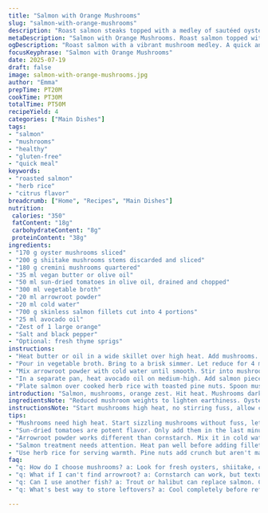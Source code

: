 ```yaml
---
title: "Salmon with Orange Mushrooms"
slug: "salmon-with-orange-mushrooms"
description: "Roast salmon steaks topped with a medley of sautéed oyster, shiitake, and button mushrooms infused with sun-dried tomatoes and orange zest. Thickened mushroom broth with cornstarch. Pan-seared salmon delivers crisp edges. Served over herb rice with pine nuts. No gluten, dairy, eggs, or nuts. A fresh citrus note sets off the earthiness of mixed mushrooms and savory tomato oil. Quick to prepare, cooking under 45 minutes total. Simple ingredients transformed by timing and technique."
metaDescription: "Salmon with Orange Mushrooms. Roast salmon topped with sautéed mushrooms. Quick cooking, fresh flavors, gluten-free dish."
ogDescription: "Roast salmon with a vibrant mushroom medley. A quick and healthy recipe featuring citrus notes and rich flavors."
focusKeyphrase: "Salmon with Orange Mushrooms"
date: 2025-07-19
draft: false
image: salmon-with-orange-mushrooms.jpg
author: "Emma"
prepTime: PT20M
cookTime: PT30M
totalTime: PT50M
recipeYield: 4
categories: ["Main Dishes"]
tags:
- "salmon"
- "mushrooms"
- "healthy"
- "gluten-free"
- "quick meal"
keywords:
- "roasted salmon"
- "herb rice"
- "citrus flavor"
breadcrumb: ["Home", "Recipes", "Main Dishes"]
nutrition: 
 calories: "350"
 fatContent: "18g"
 carbohydrateContent: "8g"
 proteinContent: "38g"
ingredients:
- "170 g oyster mushrooms sliced"
- "200 g shiitake mushrooms stems discarded and sliced"
- "180 g cremini mushrooms quartered"
- "35 ml vegan butter or olive oil"
- "50 ml sun-dried tomatoes in olive oil, drained and chopped"
- "300 ml vegetable broth"
- "20 ml arrowroot powder"
- "20 ml cold water"
- "700 g skinless salmon fillets cut into 4 portions"
- "25 ml avocado oil"
- "Zest of 1 large orange"
- "Salt and black pepper"
- "Optional: fresh thyme sprigs"
instructions:
- "Heat butter or oil in a wide skillet over high heat. Add mushrooms. Sauté until golden, about 7 minutes. Season with salt and pepper. Toss in sun-dried tomatoes. Cook another minute."
- "Pour in vegetable broth. Bring to a brisk simmer. Let reduce for 4 minutes."
- "Mix arrowroot powder with cold water until smooth. Stir into mushroom mixture. Continue simmering for 2 minutes until thickened. Remove from heat."
- "In a separate pan, heat avocado oil on medium-high. Add salmon pieces. Sear 5 minutes per side. Season with salt and pepper midway. Sprinkle orange zest over salmon just before removing from pan."
- "Plate salmon over cooked herb rice with toasted pine nuts. Spoon mushroom and tomato sauce over top. Garnish with thyme if desired."
introduction: "Salmon, mushrooms, orange zest. Hit heat. Mushrooms dark, edges crisp. Tomato oil stains pan red bits. Mushrooms earthy, citrus sharp. Fry, simmer, thicken. Cornstarch? Arrowroot instead. Slower but clean. Salmon thick steaks, skinless, firm. Oil slicks. Five minutes, flip, five more. Spice simple salt, pepper. Zest last. Pop of color, bite. Serve over herbed rice. Pine nuts toasted crackle. Crunch meets tender fish. Tangy sauce coats all. Rustic but bright, bold but subtle. Few ingredients tell a story. Quick timings mean home kitchen magic. No fuss. Focus on textures, temperature, contrast."
ingredientsNote: "Reduced mushroom weights to lighten earthiness. Oyster and cremini soften plus shiitake chew. Vegan butter swaps for dairy butter keeps no lactose. Vegetable broth replaces chicken stock for plant-based flexibility but trust savory depth. Arrowroot powder in place of cornstarch holds better sheen and gloss, slightly slower thickening but more translucent sauce. Sun-dried tomatoes cut back for balance. Oil choice shifted to heartier avocado oil for searing. Orange zest kept whole for brightness. Fresh herbs optional but thyme perfect with mushrooms and fish. Salt and pepper essential. No nuts in main recipe; pine nuts in rice optional homemade touch. Technique trumps added flavor bombs here."
instructionsNote: "Start mushrooms high heat, no stirring fuss, allow crisp, color. Sun-dried tomatoes only last turnover to prevent overcooking. Broth in next; simmer not boil, just enough to concentrate flavors. Arrowroot slurry smooth, added off heat or gentle simmer to avoid lumps. Sauce thickens quick—watch carefully, stir often. Salmon heat medium-high, ensures crust without overdone center—timing flexible by thickness. Flip once only. Zest after cooking, heat can dull fresh oils. Serve immediately to keep textures distinct. Plate arrangement important to avoid sauce pooling soggy rice. Pine nuts toasted dry pan, not burnt, critical. Herbs sprinkled last minute. Overall timing: mushrooms first, then sauce, then salmon searing last for warm serving. Cleanup easier with fewer pans used efficiently."
tips:
- "Mushrooms need high heat. Start sizzling mushrooms without fuss, letting them brown. Don't stir too often. It helps crisp edges, develops flavor. To keep texture, use just enough oil. Optional thyme gives earthiness, but skip if not available. Best to treat mushrooms as base but not overpower."
- "Sun-dried tomatoes are potent flavor. Only add them in the last minute of cooking. Avoid mushiness. Best to preserve texture for sauce. It's about balance. Combine with mushroom broth for depth. Adjust cooking time to get concentrated flavor but avoid boiling."
- "Arrowroot powder works different than cornstarch. Mix it in cold water first, then stir into sauce. Quick thicken means constant stirring. It helps achieve a glossy finish. Use carefully, off heat to avoid lumps. Keep an eye on sauce, it thickens fast."
- "Salmon treatment needs attention. Heat pan well before adding fillets. High heat sears skinless salmon right way. Five minutes each side preferred. But check for doneness. Thickness of salmon matters—time adjusts. Flip only once for best crust. Season it right during cooking."
- "Use herb rice for serving warmth. Pine nuts add crunch but aren't mandatory. Toasting them in a dry pan enhances flavor. Don't burn. Proper food arrangement keeps sauce from pooling on rice. Presentation matters. Aim for vibrant colors, contrasting textures."
faq:
- "q: How do I choose mushrooms? a: Look for fresh oysters, shiitake, cremini. Leave behind dark or mushy ones. Dry spots indicate old mushrooms. Slicing properly enhances cooking. Freshness translates to flavor."
- "q: What if I can't find arrowroot? a: Cornstarch can work, but texture changes. It thickens fast and not as glossy. Follow same mixing procedure though. Use cold water also, but keep stirring. Adjust amounts."
- "q: Can I use another fish? a: Trout or halibut can replace salmon. Cooking time will adjust based on thickness. Light seasoning applies here too. They won't overpower mushroom flavor. Balance remains key."
- "q: What's best way to store leftovers? a: Cool completely before refrigerating. Place in airtight containers. Consume within three days. Reheat gently to preserve texture. Too much heat will dry it out."

---
```

